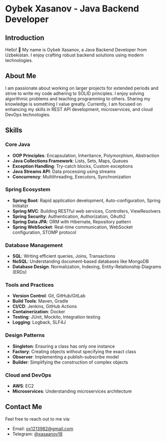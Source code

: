 # Oybek Xasanov - Java Backend Developer

## Introduction
Hello! 👋 My name is Oybek Xasanov, a Java Backend Developer from Uzbekistan. I enjoy crafting robust backend solutions using modern technologies.

## About Me
I am passionate about working on larger projects for extended periods and strive to write my code adhering to SOLID principles. I enjoy solving algorithmic problems and teaching programming to others. Sharing my knowledge is something I value greatly. Currently, I am focused on enhancing my skills in REST API development, microservices, and cloud DevOps technologies.

## Skills

### Core Java
- **OOP Principles**: Encapsulation, Inheritance, Polymorphism, Abstraction
- **Java Collections Framework**: Lists, Sets, Maps, Queues
- **Exception Handling**: Try-catch blocks, Custom exceptions
- **Java Streams API**: Data processing using streams
- **Concurrency**: Multithreading, Executors, Synchronization

### Spring Ecosystem
- **Spring Boot**: Rapid application development, Auto-configuration, Spring Initializr
- **Spring MVC**: Building RESTful web services, Controllers, ViewResolvers
- **Spring Security**: Authentication, Authorization, OAuth2
- **Spring Data JPA**: ORM with Hibernate, Repository pattern
- **Spring WebSocket**: Real-time communication, WebSocket configuration, STOMP protocol

### Database Management
- **SQL**: Writing efficient queries, Joins, Transactions
- **NoSQL**: Understanding document-based databases like MongoDB
- **Database Design**: Normalization, Indexing, Entity-Relationship Diagrams (ERDs)

### Tools and Practices
- **Version Control**: Git, GitHub/GitLab
- **Build Tools**: Maven, Gradle
- **CI/CD**: Jenkins, GitHub Actions
- **Containerization**: Docker
- **Testing**: JUnit, Mockito, Integration testing
- **Logging**: Logback, SLF4J

### Design Patterns
- **Singleton**: Ensuring a class has only one instance
- **Factory**: Creating objects without specifying the exact class
- **Observer**: Implementing a publish-subscribe model
- **Builder**: Simplifying the construction of complex objects

### Cloud and DevOps
- **AWS**: EC2
- **Microservices**: Understanding microservices architecture

## Contact Me
Feel free to reach out to me via:
- Email: [ox1213982@gmail.com](mailto:ox1213982@gmail.com)
- Telegram: [@xasaanov18](https://t.me/xasaanov18)

